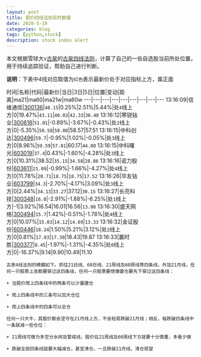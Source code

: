 ```yaml
---
layout: post
title: 股价四线法则实时数据
date: 2020-5-10
categories: blog
tags: [python,stock]
description: stock index alert
---
```



本文根据雪球大v[古泉](https://xueqiu.com/u/7148646888)的[古泉四线法则](https://xueqiu.com/7148646888/130498192)，计算了自己的一些自选股当前所处位置，用于持续追踪验证，帮助自己进行判断。

**说明**：下表中4线对应取值为`红色`表示最新价处于对应指标上方，属正面

时间|名称|代码|最新价|当日|3日|5日|位置|变动|距离|ma21|ma60|ma21w|ma60w
---|---|---|---|---|---|---|---|---
13:16:09|信维通信|[300136](https://xueqiu.com/S/SZ300136)|`48.15`|0.25%|2.51%|5.44%|处`4`线上方|0|19.47%|`43.11`|`40.03`|`42.33`|`36.40`
13:16:12|寒锐钴业|[300618](https://xueqiu.com/S/SZ300618)|`51.01`|-0.89%|-3.67%|-0.43%|处`2`线上方|0|-5.35%|`50.58`|`50.00`|58.57|57.51
13:16:15|中科创达|[300496](https://xueqiu.com/S/SZ300496)|`59.7`|-0.95%|1.02%|-0.05%|处`3`线上方|0|8.96%|`59.59`|`57.81`|60.17|`44.80`
13:16:15|中科曙光|[603019](https://xueqiu.com/S/SH603019)|`37.4`|0.43%|-1.60%|-4.28%|处`3`线上方|0|10.31%|38.52|`35.15`|`34.58`|`28.86`
13:16:16|诺力股份|[603611](https://xueqiu.com/S/SH603611)|`21.09`|-0.99%|-1.66%|-4.27%|处`4`线上方|0|11.78%|`20.71`|`18.75`|`18.75`|`17.52`
13:16:26|华友钴业|[603799](https://xueqiu.com/S/SH603799)|`34.3`|-2.70%|-4.17%|3.09%|处`3`线上方|0|2.44%|`34.13`|`33.27`|37.12|`30.15`
13:16:27|长亮科技|[300348](https://xueqiu.com/S/SZ300348)|`16.0`|-2.91%|-1.88%|-6.25%|处`1`线上方|-1|3.92%|16.54|16.01|16.56|`13.08`
13:16:30|盛天网络|[300494](https://xueqiu.com/S/SZ300494)|`15.7`|1.42%|-0.51%|-1.78%|处`4`线上方|0|10.07%|`15.03`|`14.12`|`14.69`|`13.33`
13:16:32|金证股份|[600446](https://xueqiu.com/S/SH600446)|`18.24`|1.50%|5.21%|3.12%|处`2`线上方|0|0.81%|`17.03`|`17.30`|18.43|19.87
13:16:33|赢时胜|[300377](https://xueqiu.com/S/SZ300377)|`8.45`|-1.97%|-1.31%|-4.35%|处`0`线上方|0|-16.37%|9.14|9.90|10.49|11.10

```
古泉4线法则的精髓如下。抓住21日线、60日线、21周线及60周线等四条线，外加21月线，任何一只股票上涨都要穿过这四条线，任何一只股票要想爆雷也要先下穿过这四条线：

+ 当股价爬上四条线中的两条可以少量建仓

+ 爬上四条线中的三条可以加大仓位

+ 爬上四条线中的四条可以全仓

任何一只大牛，其股价都会坚守在21月线上方，不会轻易跌破21月线；相反，每跌破四条线中一条就减一些仓位：

+ 21周线可做为多空分水岭及警戒线，股价在21周线及60周线下方就要十分慎重，多看少做

+ 跌破全部四条线就要大幅减仓，甚至清仓，一旦跌破21月线，清仓观望
```